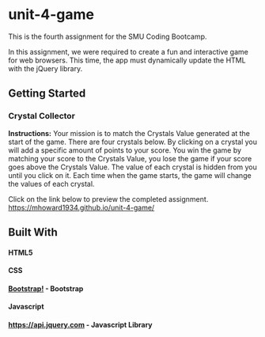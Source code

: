 # unit-4-game
This is the fourth assignment for the SMU Coding Bootcamp.

In this assignment, we were required to create a fun and interactive game for web browsers. This time, the app must dynamically update the HTML with the jQuery library.
## Getting Started

### Crystal Collector
**Instructions:**
Your mission is to match the Crystals Value generated at the start of the game. There are four crystals below. By clicking on a crystal you will add a specific amount of points to your score. You win the game by matching your score to the Crystals Value, you lose the game if your score goes above the Crystals Value. The value of each crystal is hidden from you until you click on it. Each time when the game starts, the game will change the values of each crystal.

Click on the link below to preview the completed assignment.
https://mhoward1934.github.io/unit-4-game/

## Built With
#### HTML5
#### CSS
#### [Bootstrap!](https://getbootstrap.com) - Bootstrap
#### Javascript
#### https://api.jquery.com - Javascript Library
